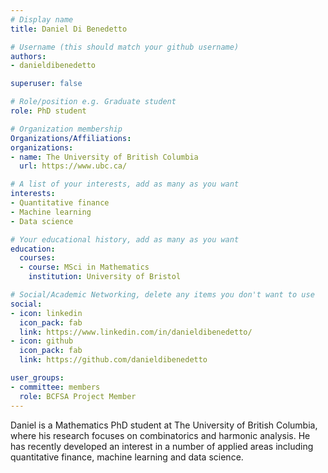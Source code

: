 ```yaml
---
# Display name
title: Daniel Di Benedetto

# Username (this should match your github username)
authors:
- danieldibenedetto

superuser: false

# Role/position e.g. Graduate student
role: PhD student

# Organization membership
Organizations/Affiliations:
organizations:
- name: The University of British Columbia
  url: https://www.ubc.ca/

# A list of your interests, add as many as you want
interests:
- Quantitative finance
- Machine learning
- Data science

# Your educational history, add as many as you want
education:
  courses:
  - course: MSci in Mathematics
    institution: University of Bristol

# Social/Academic Networking, delete any items you don't want to use
social:
- icon: linkedin
  icon_pack: fab
  link: https://www.linkedin.com/in/danieldibenedetto/
- icon: github
  icon_pack: fab
  link: https://github.com/danieldibenedetto

user_groups:
- committee: members
  role: BCFSA Project Member
---
```

Daniel is a Mathematics PhD student at The University of British Columbia, where his research focuses on combinatorics and harmonic analysis. He has recently developed an interest in a number of applied areas including quantitative finance, machine learning and data science.
